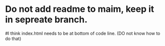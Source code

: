 # Do not add readme to maim, keep it in sepreate branch.
#I think index.html needs to be at bottom of code line. (DO not know how to do that)
